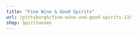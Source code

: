 ```yaml
---
title: "Fine Wine & Good Spirits"
url: /pittsburgh/fine-wine-und-good-spirits-13/
shop: Spirituosen
---
```

